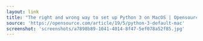 ```yaml
---
layout: link
title: "The right and wrong way to set up Python 3 on MacOS | Opensource.com"
source: 'https://opensource.com/article/19/5/python-3-default-mac'
screenshot: 'screenshots/a7898b89-1041-4014-8f47-5ef078a52f85.jpg'
---
```


